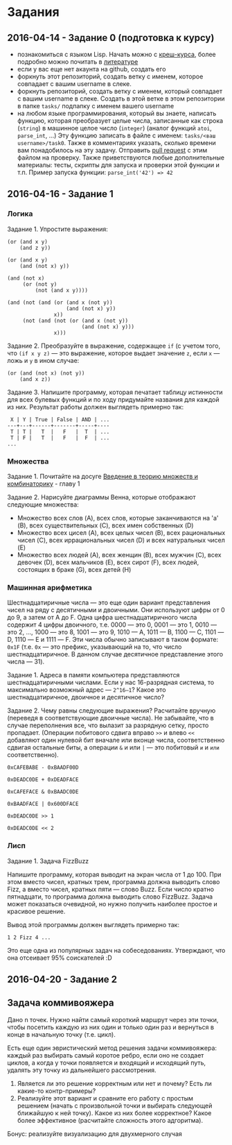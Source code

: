 # Задания

## 2016-04-14 - Задание 0 (подготовка к курсу)

- познакомиться с языком Lisp. Начать можно с
  [креш-курса](https://github.com/vseloved/lisp-crash-ru),
  более подробно можно почитать в
  [литературе](https://github.com/vseloved/lisp-crash-ru/blob/master/1-intro.md#Книги-и-руководства)
- если у вас еще нет акаунта на github, создать его
- форкнуть этот репозиторий, создать ветку с именем,
  которое совпадает с вашим username в слеке.
- форкнуть репозиторий, создать ветку с именем,
  который совпадает с вашим username в слеке.
  Создать в этой ветке в этом репозитории в папке `tasks/`
  подпапку с именем вашего username
- на любом языке программирования, который вы знаете,
  написать функцию, которая преобразует целые числа,
  записанные как строка (`string`) в машинное целое число (`integer`)
  (аналог функций `atoi`, `parse_int`, ...)
  Эту функцию записать в файле с именем: `tasks/<ваш username>/task0`.
  Также в комментариях указать, сколько времени вам понадобилось на эту задачу.
  Отправить [pull request](https://help.github.com/articles/using-pull-requests/)
  с этим файлом на проверку.
  Также приветствуются любые дополнительные материалы:
  тесты, скрипты для запуска и проверки этой функции и т.п.
  Пример запуска функции: `parse_int('42') => 42`


## 2016-04-16 - Задание 1

### Логика

Задание 1. Упростите выражения:

```
(or (and x y)
    (and z y))
```

```
(or (and x y)
    (and (not x) y))
```

```
(and (not x)
     (or (not y)
         (not (and x y))))
```

```
(and (not (and (or (and x (not y))
                   (and (not x) y))
               x))
     (not (and (not (or (and x (not y))
                        (and (not x) y)))
               x)))
```

Задание 2. Преобразуйте в выражение, содержащее `if` (c учетом того, что `(if x y z)` — это выражение, которое выдает значение `z`, если `x` — ложь и `y` в ином случае:

```
(or (and (not x) (not y))
    (and x z))
```

Задание 3. Напишите программу, которая печатает таблицу истинности для всех булевых функций и по ходу придумайте названия для каждой из них. Результат работы должен выглядеть примерно так:

```
 X | Y | True | False | AND | ...
---+---+------+-------+-----+----
 T | T |   T  |   F   |  T  | ...
 T | F |   T  |   F   |  F  | ...
...
```

### Множества

Задание 1. Почитайте на досуге [Введение в теорию множеств и комбинаторику](http://lyceum.urfu.ru/study/mat/080118172948.pdf) - главу 1

Задание 2. Нарисуйте диаграммы Венна, которые отображают следующие множества:

- Множество всех слов (A), всех слов, которые заканчиваются на 'а' (B), всех существительных (C), всех имен собственных (D)
- Множество всех цисел (A), всех целых чисел (B), всех рациональных чисел (C), всех иррациональных чисел (D) и всех натуральных чисел (E)
- Множество всех людей (A), всех женщин (B), всех мужчин (C), всех девочек (D), всех мальчиков (E), всех сирот (F), всех людей, состоящих в браке (G), всех детей (H)


### Машинная арифметика

Шестнадцатиричные числа — это еще один вариант представления чисел на ряду с десятичными и двоичными. Они используют цифры от 0 до 9, а затем от A до F. Одна цифра шестнадцатиричного числа содержит 4 цифры двоичного, т.е. 0000 — это 0, 0001 — это 1, 0010 — это 2, ..., 1000 — это 8, 1001 — это 9, 1010 — А, 1011 — В, 1100 — С, 1101 — D, 1110 — Е и 1111 — F. Эти числа обычно записывают в таком формате: `0x1F` (т.е. `0x` — это префикс, указывающий на то, что число шестнадцатиричное. В данном случае десятичное представление этого числа — 31).

Задание 1. Адреса в памяти компьютера представляются шестнадцатиричными числами. Если у нас 16-разрядная система, то максимально возможный адрес — `2^16—1`? Какое это шестнадцатиричное, двоичное и десятичное число?

Задание 2. Чему равны следующие выражения? Расчитайте вручную (переведя в соответствующие двоичные числа). Не забывайте, что в случае переполнения все, что вылазит за разрядную сетку, просто пропадает. (Операции побитового сдвига вправо `>>` и влево `<<` добавляют один нулевой бит вначале или вконце числа, соответственно сдвигая остальные биты, а операции `&` и или `|` — это побитовый `и` и `или` соответственно).


```
0xCAFEBABE - 0xBAADF00D
```

```
0xDEADC0DE + 0xDEADFACE
```

```
0xCAFEFACE & 0xBAADC0DE
```

```
0xBAADFACE | 0x600DFACE
```

```
0xDEADC0DE >> 1
```

```
0xDEADC0DE << 2
```

### Лисп

Задание 1. Задача FizzBuzz

Напишите программу, которая выводит на экран числа от 1 до 100. При этом вместо чисел, кратных трем, программа должна выводить слово Fizz, а вместо чисел, кратных пяти — слово Buzz. Если число кратно пятнадцати, то программа должна выводить слово FizzBuzz. Задача может показаться очевидной, но нужно получить наиболее простое и красивое решение.

Вывод этой программы должен выглядеть примерно так:

```
1 2 Fizz 4 ...
```

Это еще одна из популярных задач на собеседованиях. Утверждают, что она отсеивает 95% соискателей :D


## 2016-04-20 - Задание 2

## Задача коммивояжера

Дано n точек. Нужно найти самый короткий маршрут через эти точки, чтобы посетить каждую из них один и только один раз и вернуться в конце в начальную точку (т.е. цикл). 

Есть еще один эвристический метод решения задачи коммивояжера: каждый раз выбирать самый коротое ребро, если оно не создает циклов, а когда у точки появляется и входящий и исходящий путь, удалять эту точку из дальнейшего рассмотрения.

1. Является ли это решение корректным или нет и почему? Есть ли какие-то контр-примеры?
2. Реализуйте этот вариант и сравните его работу с простым решением (начать с произвольной точки и выбирать следующей ближайшую к ней точку). Какое из них более корректное? Какое более эффективное (расчитайте сложность этого адгоритма).

Бонус: реализуйте визуализацию для двухмерного случая

